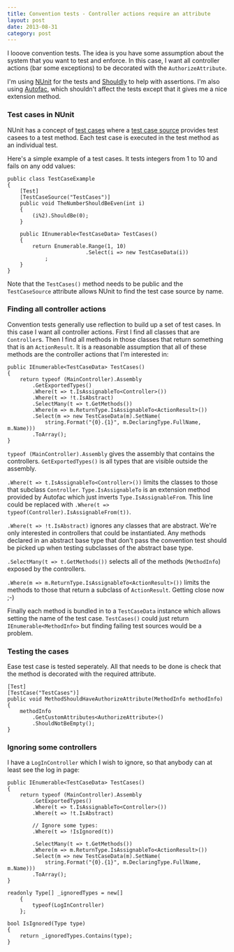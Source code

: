 ```yaml
---
title: Convention tests - Controller actions require an attribute
layout: post
date: 2013-08-31
category: post
---
```


I looove convention tests. The idea is you have some assumption about the system that you want to test and enforce. In this case, I want all controller actions (bar some exceptions) to be decorated with the `AuthorizeAttribute`.

I'm using [NUnit](http://nunit.org/) for the tests and [Shouldly](http://shouldly.github.io/) to help with assertions. I'm also using [Autofac](http://autofac.org/), which shouldn't affect the tests except that it gives me a nice extension method.


### Test cases in NUnit
NUnit has a concept of [test cases](http://nunit.org/index.php?p=testCase&r=2.6.2) where a [test case source](http://nunit.org/index.php?p=testCaseSource&r=2.6.2) provides test casees to a test method. Each test case is executed in the test method as an individual test.

Here's a simple example of a test cases. It tests integers from 1 to 10 and fails on any odd values:

    public class TestCaseExample
    {
        [Test]
        [TestCaseSource("TestCases")]
        public void TheNumberShouldBeEven(int i)
        {
            (i%2).ShouldBe(0);
        }

        public IEnumerable<TestCaseData> TestCases()
        {
            return Enumerable.Range(1, 10)
                             .Select(i => new TestCaseData(i))
                ;
        }
    }

Note that the `TestCases()` method needs to be public and the `TestCaseSource` attribute allows NUnit to find the test case source by name.


### Finding all controller actions
Convention tests generally use reflection to build up a set of test cases. In this case I want all controller actions. First I find all classes that are `Controller`s. Then I find all methods in those classes that return something that is an `ActionResult`. It is a reasonable assumption that all of these methods are the controller actions that I'm interested in:

	public IEnumerable<TestCaseData> TestCases()
	{
		return typeof (MainController).Assembly
			.GetExportedTypes()
			.Where(t => t.IsAssignableTo<Controller>())
			.Where(t => !t.IsAbstract)
			.SelectMany(t => t.GetMethods())
			.Where(m => m.ReturnType.IsAssignableTo<ActionResult>())
			.Select(m => new TestCaseData(m).SetName(
				string.Format("{0}.{1}", m.DeclaringType.FullName, m.Name)))
			.ToArray();
	}

`typeof (MainController).Assembly` gives the assembly that contains the controllers. `GetExportedTypes()` is all types that are visible outside the assembly.

`.Where(t => t.IsAssignableTo<Controller>())` limits the classes to those that subclass `Controller`. `Type.IsAssignableTo` is an extension method provided by Autofac which just inverts `Type.IsAssignableFrom`. This line could be replaced with `.Where(t => typeof(Controller).IsAssignableFrom(t))`.

`.Where(t => !t.IsAbstract)` ignores any classes that are abstract. We're only interested in controllers that could be instantiated. Any methods declared in an abstract base type that don't pass the convention test should be picked up when testing subclasses of the abstract base type.

`.SelectMany(t => t.GetMethods())` selects all of the methods (`MethodInfo`) exposed by the controllers.

`.Where(m => m.ReturnType.IsAssignableTo<ActionResult>())` limits the methods to those that return a subclass of `ActionResult`. Getting close now ;-)

Finally each method is bundled in to a `TestCaseData` instance which allows setting the name of the test case. `TestCases()` could just return `IEnumerable<MethodInfo>` but finding failing test sources would be a problem.


### Testing the cases
Ease test case is tested seperately. All that needs to be done is check that the method is decorated with the required attribute.

	[Test]
	[TestCase("TestCases")]
	public void MethodShouldHaveAuthorizeAttribute(MethodInfo methodInfo)
	{
		methodInfo
			.GetCustomAttributes<AuthorizeAttribute>()
			.ShouldNotBeEmpty();
	}

### Ignoring some controllers

I have a `LogInController` which I wish to ignore, so that anybody can at least see the log in page:

	public IEnumerable<TestCaseData> TestCases()
	{
		return typeof (MainController).Assembly
			.GetExportedTypes()
			.Where(t => t.IsAssignableTo<Controller>())
			.Where(t => !t.IsAbstract)
			
			// Ignore some types:
			.Where(t => !IsIgnored(t))

			.SelectMany(t => t.GetMethods())
			.Where(m => m.ReturnType.IsAssignableTo<ActionResult>())
			.Select(m => new TestCaseData(m).SetName(
				string.Format("{0}.{1}", m.DeclaringType.FullName, m.Name)))
			.ToArray();
	}

	readonly Type[] _ignoredTypes = new[] 
		{
			typeof(LogInController) 
		};

	bool IsIgnored(Type type)
	{
		return _ignoredTypes.Contains(type);
	}

